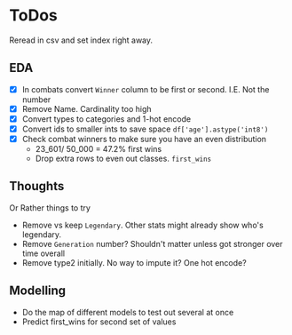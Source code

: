 # ToDos

Reread in csv and set index right away.

## EDA

- [x] In combats convert `Winner` column to be first or second. I.E. Not the number
- [x] Remove Name. Cardinality too high
- [x] Convert types to categories and 1-hot encode
- [x] Convert ids to smaller ints to save space `df['age'].astype('int8')`
- [x] Check combat winners to make sure you have an even distribution
  - 23_601/ 50_000 = 47.2% first wins
  - Drop extra rows to even out classes. `first_wins`

## Thoughts

Or Rather things to try

- Remove vs keep `Legendary`. Other stats might already show who's legendary.
- Remove `Generation` number? Shouldn't matter unless got stronger over time overall
- Remove type2 initially. No way to impute it? One hot encode?

## Modelling

- Do the map of different models to test out several at once
- Predict first_wins for second set of values
